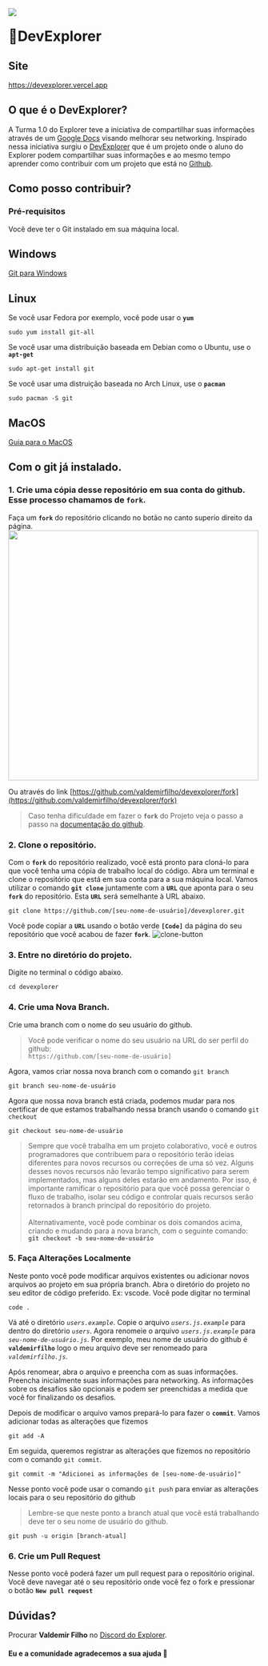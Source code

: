 <!-- ![banner](https://github.githubassets.com/images/modules/memexes/projects-beta-banner-dark.png) -->
<img src="https://github.githubassets.com/images/modules/memexes/projects-beta-banner-dark.png" style="position: absolute;">

# 🚀DevExplorer

## Site
<a href="https://devexplorer.vercel.app" target="_blank" rel="noopener noreferrer">https://devexplorer.vercel.app</a>

## O que é o DevExplorer?
A Turma 1.0 do Explorer teve a iniciativa de compartilhar suas informações através de um [Google Docs](https://docs.google.com/spreadsheets/d/1SsZ9JL6ADQQ2vDfT-bXqo21PH87N_HjzKIoEeaZL-Rc/edit#gid=0) visando melhorar seu networking.
Inspirado nessa iniciativa surgiu o [DevExplorer](http://devexplorer.vercel.app/) que é um projeto onde o aluno do Explorer podem compartilhar suas informações e ao mesmo tempo aprender como contribuir com um projeto que está no [Github](https://github.com).

## Como posso contribuir?

### Pré-requisitos
Você deve ter o Git instalado em sua máquina local.
## Windows
[Git para Windows](https://git-scm.com/download/windows)

## Linux
Se você usar Fedora por exemplo, você pode usar o **`yum`**
```
sudo yum install git-all
```
Se você usar uma distribuição baseada em Debian como o Ubuntu, use o **`apt-get`**
```
sudo apt-get install git
```
Se você usar uma distruição baseada no Arch Linux, use o **`pacman`**
```
sudo pacman -S git
```

## MacOS
[Guia para o MacOS](https://efficient-sloth-d85.notion.site/macOS-9463f0689d0a4c4098a6d64f01016f43)

## Com o git já instalado.

### 1. Crie uma cópia desse repositório em sua conta do github. Esse processo chamamos de `fork`. 
Faça um **`fork`** do repositório clicando no botão no canto superio direito da página.
<img src="https://docs.github.com/assets/cb-23088/images/help/repository/fork_button.png" width="500px">

Ou através do link [https://github.com/valdemirfilho/devexplorer/fork](https://github.com/valdemirfilho/devexplorer/fork)

> Caso tenha dificuldade em fazer o **`fork`** do Projeto veja o passo a passo na [documentação do github](https://docs.github.com/pt/get-started/quickstart/fork-a-repo).

### 2. Clone o repositório.
Com o **`fork`** do repositório realizado, você está pronto para cloná-lo para que você tenha uma cópia de trabalho local do código.
Abra um terminal e clone o repositório que está em sua conta para a sua máquina local.
Vamos utilizar o comando **`git clone`** juntamente com a **`URL`** que aponta para o seu **`fork`** do repositório.
Esta **`URL`** será semelhante à URL abaixo.
```
git clone https://github.com/[seu-nome-de-usuário]/devexplorer.git
```

Você pode copiar a **`URL`** usando o botão verde **`[Code]`** da página do seu repositório que você acabou de fazer **`fork`**.
![clone-button](https://user-images.githubusercontent.com/6961638/193442927-674f29c1-9418-4bf2-8814-3bbd7433dd39.png)

### 3. Entre no diretório do projeto.
Digite no terminal o código abaixo.
 ```
 cd devexplorer
 ```
 
### 4. Crie uma Nova Branch.
Crie uma branch com o nome do seu usuário do github.<br>
> Você pode verificar o nome do seu usuário na URL do ser perfil do github: <br>`https://github.com/[seu-nome-de-usuário]`<br>

Agora, vamos criar nossa nova branch com o comando `git branch`
```
git branch seu-nome-de-usuário
```
Agora que nossa nova branch está criada, podemos mudar para nos certificar de que estamos trabalhando nessa branch usando o comando `git checkout`
```
git checkout seu-nome-de-usuário
```

> Sempre que você trabalha em um projeto colaborativo, você e outros programadores que contribuem para o repositório terão ideias diferentes para novos recursos ou correções de uma só vez. Alguns desses novos recursos não levarão tempo significativo para serem implementados, mas alguns deles estarão em andamento. Por isso, é importante ramificar o repositório para que você possa gerenciar o fluxo de trabalho, isolar seu código e controlar quais recursos serão retornados à branch principal do repositório do projeto.<br><br>
> Alternativamente, você pode combinar os dois comandos acima, criando e mudando para a nova branch, com o seguinte comando: **`git checkout -b seu-nome-de-usuário`**

### 5. Faça Alterações Localmente
Neste ponto você pode modificar arquivos existentes ou adicionar novos arquivos ao projeto em sua própria branch.
Abra o diretório do projeto no seu editor de código preferido. Ex: vscode.
Você pode digitar no terminal
```
code .
```
Vá até o diretório *`users.example`*. Copie o arquivo *`users.js.example`* para dentro do diretório *`users`*. Agora renomeie o arquivo *`users.js.example`* para *`seu-nome-de-usuário.js`*.
Por exemplo, meu nome de usuário do github é **`valdemirfilho`** logo o meu arquivo deve ser renomeado para *`valdemirfilho.js`*.

Após renomear, abra o arquivo e preencha com as suas informações.  Preencha inicialmente suas informações para networking. As informações sobre os desafios são opcionais e podem ser preenchidas a medida que você for finalizando os desafios.

Depois de modificar o arquivo vamos prepará-lo para fazer o **`commit`**. Vamos adicionar todas as alterações que fizemos
```
git add -A
```
Em seguida, queremos registrar as alterações que fizemos no repositório com o comando `git commit`.
```
git commit -m "Adicionei as informações de [seu-nome-de-usuário]"
```
Nesse ponto você pode usar o comando `git push` para enviar as alterações locais para o seu repositório do github
> Lembre-se que  neste ponto a branch atual que você está trabalhando deve ter o seu nome de usuário do github.
```
git push -u origin [branch-atual]
```

### 6. Crie um Pull Request

Nesse ponto você poderá fazer um pull request para o repositório original.
Você deve navegar até o seu repositório onde você fez o fork e pressionar o botão **`New pull request`**

## Dúvidas?
Procurar **Valdemir Filho** no [Discord do Explorer](https://discord.com/channels/327861810768117763/956248170915045386).

#### Eu e a comunidade agradecemos a sua ajuda 💜


